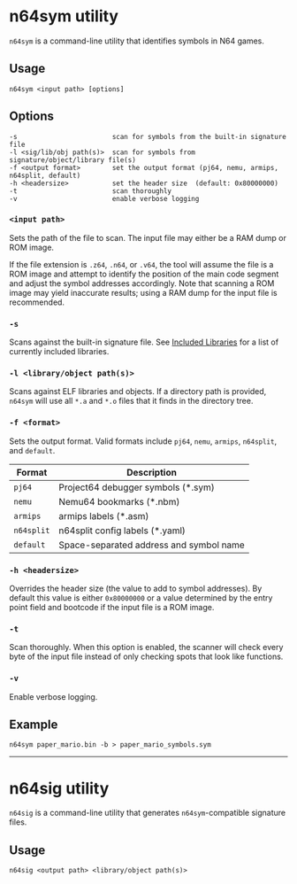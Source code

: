 # n64sym utility

`n64sym` is a command-line utility that identifies symbols in N64 games.

## Usage

    n64sym <input path> [options] 

## Options

    -s                        scan for symbols from the built-in signature file
    -l <sig/lib/obj path(s)>  scan for symbols from signature/object/library file(s)
    -f <output format>        set the output format (pj64, nemu, armips, n64split, default)
    -h <headersize>           set the header size  (default: 0x80000000)
    -t                        scan thoroughly
    -v                        enable verbose logging

### `<input path>`

Sets the path of the file to scan. The input file may either be a RAM dump or ROM image.

If the file extension is `.z64`, `.n64`, or `.v64`, the tool will assume the file is a ROM image and attempt to identify the position of the main code segment and adjust the symbol addresses accordingly. Note that scanning a ROM image may yield inaccurate results; using a RAM dump for the input file is recommended.

### `-s`

Scans against the built-in signature file. See [Included Libraries](included-libs.md) for a list of currently included libraries.

### `-l <library/object path(s)>`

Scans against ELF libraries and objects. If a directory path is provided, `n64sym` will use all `*.a` and `*.o` files that it finds in the directory tree.

### `-f <format>`

Sets the output format. Valid formats include `pj64`, `nemu`, `armips`, `n64split`, and `default`.

| Format     | Description                             |
|------------|-----------------------------------------|
| `pj64`     | Project64 debugger symbols (*.sym)      |
| `nemu`     | Nemu64 bookmarks (*.nbm)                |
| `armips`   | armips labels (*.asm)                   |
| `n64split` | n64split config labels (*.yaml)         |
| `default`  | Space-separated address and symbol name |

### `-h <headersize>`

Overrides the header size (the value to add to symbol addresses). By default this value is either `0x80000000` or a value determined by the entry point field and bootcode if the input file is a ROM image.

### `-t`

Scan thoroughly. When this option is enabled, the scanner will check every byte of the input file instead of only checking spots that look like functions.

### `-v`

Enable verbose logging.

## Example

    n64sym paper_mario.bin -b > paper_mario_symbols.sym

---

# n64sig utility

`n64sig` is a command-line utility that generates `n64sym`-compatible signature files.

## Usage

    n64sig <output path> <library/object path(s)>


